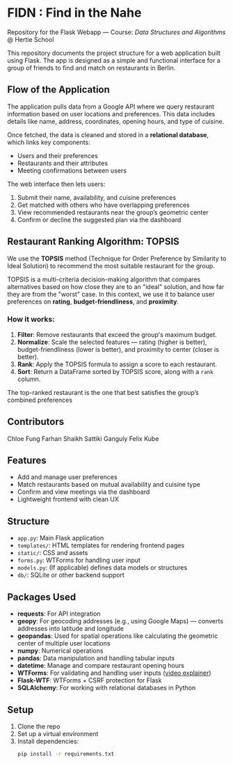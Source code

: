 
# FIDN : Find in the Nahe  
Repository for the Flask Webapp — Course: *Data Structures and Algorithms* @ Hertie School

This repository documents the project structure for a web application built using Flask. The app is designed as a simple and functional interface for a group of friends to find and match on restaurants in Berlin.

## Flow of the Application

The application pulls data from a Google API where we query restaurant information based on user locations and preferences. This data includes details like name, address, coordinates, opening hours, and type of cuisine.

Once fetched, the data is cleaned and stored in a **relational database**, which links key components:
- Users and their preferences  
- Restaurants and their attributes  
- Meeting confirmations between users

The web interface then lets users:
1. Submit their name, availability, and cuisine preferences  
2. Get matched with others who have overlapping preferences  
3. View recommended restaurants near the group’s geometric center  
4. Confirm or decline the suggested plan via the dashboard

## Restaurant Ranking Algorithm: TOPSIS

We use the **TOPSIS** method (Technique for Order Preference by Similarity to Ideal Solution) to recommend the most suitable restaurant for the group.

TOPSIS is a multi-criteria decision-making algorithm that compares alternatives based on how close they are to an "ideal" solution, and how far they are from the "worst" case. In this context, we use it to balance user preferences on **rating**, **budget-friendliness**, and **proximity**.

### How it works:
1. **Filter**: Remove restaurants that exceed the group's maximum budget.  
2. **Normalize**: Scale the selected features — rating (higher is better), budget-friendliness (lower is better), and proximity to center (closer is better).  
3. **Rank**: Apply the TOPSIS formula to assign a score to each restaurant.  
4. **Sort**: Return a DataFrame sorted by TOPSIS score, along with a `rank` column.

The top-ranked restaurant is the one that best satisfies the group’s combined preferences

## Contributors

Chloe Fung
Farhan Shaikh
Sattiki Ganguly
Felix Kube

## Features  
- Add and manage user preferences  
- Match restaurants based on mutual availability and cuisine type  
- Confirm and view meetings via the dashboard  
- Lightweight frontend with clean UX

## Structure  
- `app.py`: Main Flask application  
- `templates/`: HTML templates for rendering frontend pages  
- `static/`: CSS and assets  
- `forms.py`: WTForms for handling user input  
- `models.py`: (If applicable) defines data models or structures  
- `db/`: SQLite or other backend support

## Packages Used  
- **requests**: For API integration  
- **geopy**: For geocoding addresses (e.g., using Google Maps) — converts addresses into latitude and longitude  
- **geopandas**: Used for spatial operations like calculating the geometric center of multiple user locations  
- **numpy**: Numerical operations  
- **pandas**: Data manipulation and handling tabular inputs  
- **datetime**: Manage and compare restaurant opening hours  
- **WTForms**: For validating and handling user inputs ([video explainer](https://www.youtube.com/watch?v=j5IQI4aW9ZU))  
- **Flask-WTF**: WTForms + CSRF protection for Flask  
- **SQLAlchemy**: For working with relational databases in Python

## Setup  
1. Clone the repo  
2. Set up a virtual environment  
3. Install dependencies:  
   ```bash
   pip install -r requirements.txt
